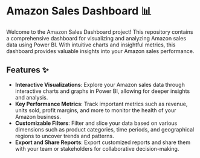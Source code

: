 # Amazon Sales Dashboard 📊

Welcome to the Amazon Sales Dashboard project! This repository contains a comprehensive dashboard for visualizing and analyzing Amazon sales data using Power BI. With intuitive charts and insightful metrics, this dashboard provides valuable insights into your Amazon sales performance.

## Features ✨

- **Interactive Visualizations**: Explore your Amazon sales data through interactive charts and graphs in Power BI, allowing for deeper insights and analysis.
- **Key Performance Metrics**: Track important metrics such as revenue, units sold, profit margins, and more to monitor the health of your Amazon business.
- **Customizable Filters**: Filter and slice your data based on various dimensions such as product categories, time periods, and geographical regions to uncover trends and patterns.
- **Export and Share Reports**: Export customized reports and share them with your team or stakeholders for collaborative decision-making.


